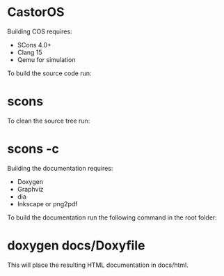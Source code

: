 # CastorOS

Building COS requires:
 - SCons 4.0+
 - Clang 15
 - Qemu for simulation

To build the source code run:
# scons

To clean the source tree run:
# scons -c

Building the documentation requires:
 - Doxygen
 - Graphviz
 - dia
 - Inkscape or png2pdf

To build the documentation run the following command in the root folder:
# doxygen docs/Doxyfile

This will place the resulting HTML documentation in docs/html.
